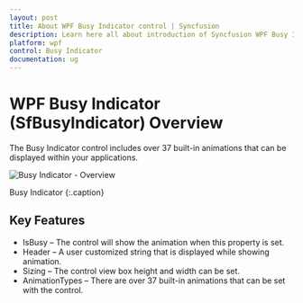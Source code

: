 ```yaml
---
layout: post
title: About WPF Busy Indicator control | Syncfusion
description: Learn here all about introduction of Syncfusion WPF Busy Indicator (SfBusyIndicator) control, its elements and more details.
platform: wpf
control: Busy Indicator
documentation: ug
---
```


# WPF Busy Indicator (SfBusyIndicator) Overview

The Busy Indicator control includes over 37 built-in animations that can be displayed within your applications.

![Busy Indicator - Overview](Overview_images/Overview_img1.png)

Busy Indicator
{:.caption}

## Key Features

* IsBusy – The control will show the animation when this property is set.
* Header – A user customized string that is displayed while showing animation.
* Sizing – The control view box height and width can be set.
* AnimationTypes – There are over 37 built-in animations that can be set with the control.



